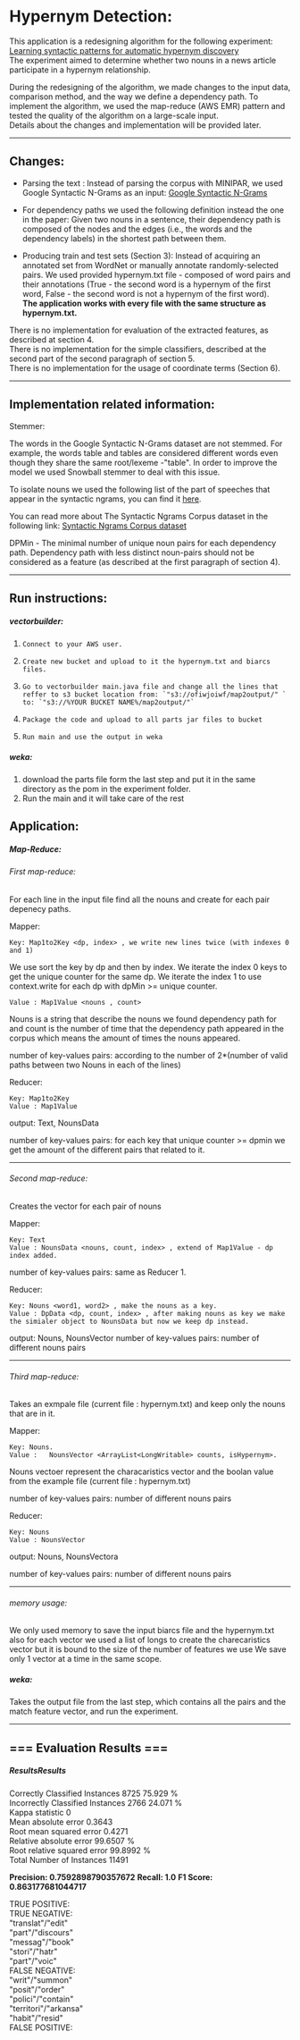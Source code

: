 # Hypernym Detection:

This application is a redesigning algorithm for the following experiment:  
[Learning syntactic patterns for automatic
hypernym discovery
](http://ai.stanford.edu/~rion/papers/hypernym_nips05.pdf "Original Experiment")  
The experiment aimed to determine whether two nouns in a news article participate in a hypernym relationship.  


During the redesigning of the algorithm, we made changes to the input data, comparison method, and the way we define a dependency path. To implement the algorithm, we used the map-reduce (AWS EMR) pattern and tested the quality of the algorithm on a large-scale input.  
Details about the changes and implementation will be provided later.

------------


## Changes:
- Parsing the text : Instead of parsing the corpus with MINIPAR,
we used Google Syntactic N-Grams as an input:
[Google Syntactic N-Grams](http://storage.googleapis.com/books/syntactic-ngrams/index.html "Google Syntactic N-Grams")

- For dependency paths we used the following definition instead the one in the paper:
Given two nouns in a sentence, their dependency path is composed of the
nodes and the edges (i.e., the words and the dependency labels) in the
shortest path between them.

- Producing train and test sets (Section 3): 
Instead of acquiring an annotated set from WordNet or manually annotate randomly-selected pairs. 
We used provided hypernym.txt file - composed of word pairs and their annotations
(True - the second word is a hypernym of the first word, False - the
second word is not a hypernym of the first word).  
**The application works with every file with the same structure as hypernym.txt.**  



There is no implementation for evaluation of the extracted features, as described at section 4.  
There is no implementation for the simple classifiers, described at the second part of the second paragraph of section 5.  
There is no implementation for the usage of coordinate terms (Section 6).  


------------


## Implementation related information:
Stemmer:

The words in the Google Syntactic N-Grams dataset are not stemmed. 
For example, the words table and tables are considered different words even though they share the same root/lexeme -"table".
In order to improve the model we used Snowball stemmer to deal with this issue.

To isolate nouns we used the following list of the part of speeches that appear in the
syntactic ngrams, you can find it [here](http://www.ling.upenn.edu/courses/Fall_2003/ling001/penn_treebank_pos.html "here").


You can read more about The Syntactic Ngrams Corpus dataset in the following link:
[Syntactic Ngrams Corpus dataset](https://docs.google.com/document/d/14PWeoTkrnKk9H8_7CfVbdvuoFZ7jYivNTkBX2Hj7qLw/edit# "Syntactic Ngrams Corpus dataset")

DPMin - The minimal number of unique noun pairs for each dependency
path. Dependency path with less distinct noun-pairs should not be
considered as a feature (as described at the first paragraph of section 4).


------------


## Run instructions:
##### vectorbuilder: 
1.     Connect to your AWS user.
2.     Create new bucket and upload to it the hypernym.txt and biarcs files.
3.     Go to vectorbuilder main.java file and change all the lines that reffer to s3 bucket location from: `"s3://ofiwjoiwf/map2output/" ` to: `"s3://%YOUR BUCKET NAME%/map2output/"`
4.     Package the code and upload to all parts jar files to bucket
5.     Run main and use the output in weka
    
##### weka: 
1. download the parts file form the last step and put it in the same directory as the pom in the experiment folder.
2. Run the main and it will take care of the rest

## Application:


##### Map-Reduce: 

######  First map-reduce:
For each line in the input file find all the nouns and create for each pair depenecy paths.

Mapper:

    Key: Map1to2Key <dp, index> , we write new lines twice (with indexes 0 and 1)
We use sort the key by dp and then by index.
We iterate the index 0 keys to get the unique counter for the same dp.
We iterate the index 1 to use context.write for each dp with dpMin >= unique counter.

    Value : Map1Value <nouns , count>
Nouns is a string that describe the nouns we found dependency path for and count is the number of time that the dependency path appeared in the corpus which means the amount of times the nouns appeared.

number of key-values pairs: according to the number of 2*(number of valid paths between two Nouns in each of the lines)


Reducer:

    Key: Map1to2Key
    Value : Map1Value

output: Text, NounsData

number of key-values pairs: for each key that unique counter >= dpmin we get the amount of the different pairs that related to it.


------------



###### Second map-reduce:
Creates the vector for each pair of nouns

Mapper:

    Key: Text
    Value : NounsData <nouns, count, index> , extend of Map1Value - dp index added.

number of key-values pairs: same as Reducer 1.

Reducer:

    Key: Nouns <word1, word2> , make the nouns as a key.
    Value : DpData <dp, count, index> , after making nouns as key we make the simialer object to NounsData but now we keep dp instead.

output: Nouns, NounsVector
number of key-values pairs: number of different nouns pairs

------------



###### Third map-reduce:
Takes an exmpale file (current file : hypernym.txt) and keep only the nouns that are in it.

Mapper:

    Key: Nouns.
    Value :   NounsVector <ArrayList<LongWritable> counts, isHypernym>.
Nouns vectoer represent the characaristics vector and the boolan value from the example file (current file : hypernym.txt)

number of key-values pairs: number of different nouns pairs

Reducer:

    Key: Nouns
    Value : NounsVector

output: Nouns, NounsVectora

number of key-values pairs: number of different nouns pairs

------------


###### memory usage:
We only used memory to save the input biarcs file and the hypernym.txt
also for each vector we used a list of longs to create the charecaristics vector but it is bound to the size of the number of features we use
We save only 1 vector at a time in the same scope.



##### weka:
Takes the output file from the last step, which contains all the pairs and the match feature vector, and run the experiment.


------------



## === Evaluation Results ===
##### ResultsResults
Correctly Classified Instances        8725               75.929  %  
Incorrectly Classified Instances      2766               24.071  %  
Kappa statistic                          0  
Mean absolute error                      0.3643  
Root mean squared error                  0.4271  
Relative absolute error                 99.6507 %  
Root relative squared error             99.8992 %  
Total Number of Instances            11491  

**Precision: 0.7592898790357672**
**Recall: 1.0**
**F1 Score: 0.863177681044717**

TRUE POSITIVE:  
TRUE NEGATIVE:  
"translat"/"edit"  
"part"/"discours"  
"messag"/"book"  
"stori"/"hatr"  
"part"/"voic"  
FALSE NEGATIVE:  
"writ"/"summon"  
"posit"/"order"  
"polici"/"contain"  
"territori"/"arkansa"  
"habit"/"resid"  
FALSE POSITIVE:  
